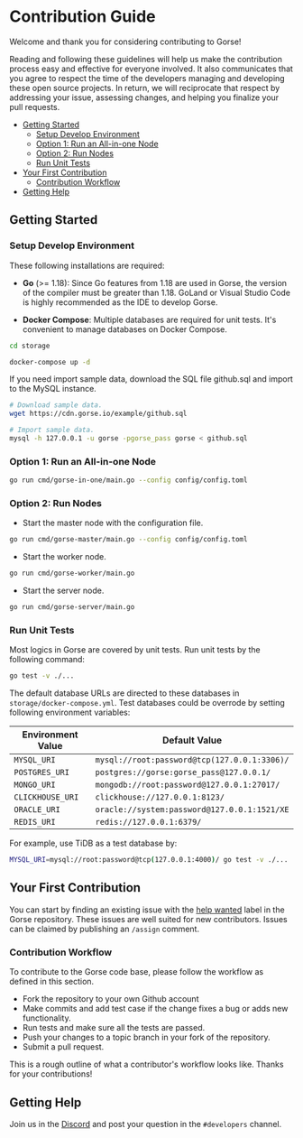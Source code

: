 # Contribution Guide

Welcome and thank you for considering contributing to Gorse!

Reading and following these guidelines will help us make the contribution process easy and effective for everyone involved. It also communicates that you agree to respect the time of the developers managing and developing these open source projects. In return, we will reciprocate that respect by addressing your issue, assessing changes, and helping you finalize your pull requests.

* [Getting Started](#getting-started)
  * [Setup Develop Environment](#setup-develop-environment)
  * [Option 1: Run an All-in-one Node](#option-1-run-an-all-in-one-node)
  * [Option 2: Run Nodes](#option-2-run-nodes)
  * [Run Unit Tests](#run-unit-tests)
* [Your First Contribution](#your-first-contribution)
  * [Contribution Workflow](#contribution-workflow)
* [Getting Help](#getting-help)

## Getting Started

### Setup Develop Environment

These following installations are required:

- **Go** (>= 1.18): Since Go features from 1.18 are used in Gorse, the version of the compiler must be greater than 1.18. GoLand or Visual Studio Code is highly recommended as the IDE to develop Gorse.

- **Docker Compose**: Multiple databases are required for unit tests. It's convenient to manage databases on Docker Compose.

```bash
cd storage

docker-compose up -d
```

If you need import sample data, download the SQL file github.sql and import to the MySQL instance.

```bash
# Download sample data.
wget https://cdn.gorse.io/example/github.sql

# Import sample data.
mysql -h 127.0.0.1 -u gorse -pgorse_pass gorse < github.sql
```

### Option 1: Run an All-in-one Node

```bash
go run cmd/gorse-in-one/main.go --config config/config.toml
```

### Option 2: Run Nodes

- Start the master node with the configuration file.

```bash
go run cmd/gorse-master/main.go --config config/config.toml
```

- Start the worker node.

```bash
go run cmd/gorse-worker/main.go 
```

- Start the server node.

```bash
go run cmd/gorse-server/main.go 
```

### Run Unit Tests

Most logics in Gorse are covered by unit tests. Run unit tests by the following command:

```bash
go test -v ./...
```

The default database URLs are directed to these databases in `storage/docker-compose.yml`. Test databases could be overrode by setting following environment variables:

| Environment Value | Default Value                                |
|-------------------|----------------------------------------------|
| `MYSQL_URI`       | `mysql://root:password@tcp(127.0.0.1:3306)/` |
| `POSTGRES_URI`    | `postgres://gorse:gorse_pass@127.0.0.1/`     |
| `MONGO_URI`       | `mongodb://root:password@127.0.0.1:27017/`   |
| `CLICKHOUSE_URI`  | `clickhouse://127.0.0.1:8123/`               |
| `ORACLE_URI`      | `oracle://system:password@127.0.0.1:1521/XE` |
| `REDIS_URI`       | `redis://127.0.0.1:6379/`                    |

For example, use TiDB as a test database by:

```bash
MYSQL_URI=mysql://root:password@tcp(127.0.0.1:4000)/ go test -v ./...
```

## Your First Contribution

You can start by finding an existing issue with the [help wanted](https://github.com/zhenghaoz/gorse/issues?q=is%3Aopen+is%3Aissue+label%3A%22help+wanted%22) label in the Gorse repository. These issues are well suited for new contributors. Issues can be claimed by publishing an `/assign` comment.

### Contribution Workflow

To contribute to the Gorse code base, please follow the workflow as defined in this section.

- Fork the repository to your own Github account
- Make commits and add test case if the change fixes a bug or adds new functionality.
- Run tests and make sure all the tests are passed.
- Push your changes to a topic branch in your fork of the repository.
- Submit a pull request.

This is a rough outline of what a contributor's workflow looks like. Thanks for your contributions!

## Getting Help

Join us in the [Discord](https://discord.gg/x6gAtNNkAE) and post your question in the `#developers` channel.

